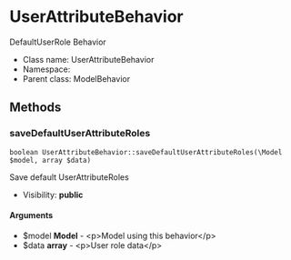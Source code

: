 UserAttributeBehavior
===============

DefaultUserRole Behavior




* Class name: UserAttributeBehavior
* Namespace: 
* Parent class: ModelBehavior







Methods
-------


### saveDefaultUserAttributeRoles

    boolean UserAttributeBehavior::saveDefaultUserAttributeRoles(\Model $model, array $data)

Save default UserAttributeRoles



* Visibility: **public**


#### Arguments
* $model **Model** - &lt;p&gt;Model using this behavior&lt;/p&gt;
* $data **array** - &lt;p&gt;User role data&lt;/p&gt;


